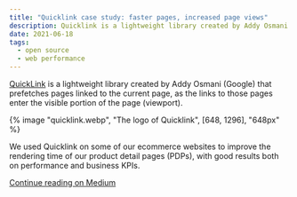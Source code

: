 ```yaml
---
title: "Quicklink case study: faster pages, increased page views"
description: Quicklink is a lightweight library created by Addy Osmani (Google) that prefetches pages linked to the current page, as the links to those pages enter the visible portion of the page (viewport). Here's a case study for it.
date: 2021-06-18
tags:
  - open source
  - web performance
---
```


[QuickLink](https://github.com/GoogleChromeLabs/quicklink) is a lightweight library created by Addy Osmani (Google) that prefetches pages linked to the current page, as the links to those pages enter the visible portion of the page (viewport).

{% image "quicklink.webp", "The logo of Quicklink", [648, 1296], "648px" %}

We used Quicklink on some of our ecommerce websites to improve the rendering time of our product detail pages (PDPs), with good results both on performance and business KPIs.

[Continue reading on Medium](https://medium.com/ynap-tech/quicklink-case-study-faster-pages-increased-page-views-1e829dbaa10c)

